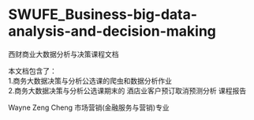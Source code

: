 # SWUFE_Business-big-data-analysis-and-decision-making
西财商业大数据分析与决策课程文档

本文档包含了：<br>
1.商务大数据决策与分析公选课的爬虫和数据分析作业<br>
2.商务大数据决策与分析公选课期末的 酒店业客户预订取消预测分析 课程报告

Wayne Zeng Cheng 市场营销(金融服务与营销)专业
